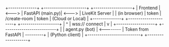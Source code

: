 +--------------+            +---------------------+            +-------------------+
|   Frontend   |  <--->     |     FastAPI (main.py)|  <--->     |     LiveKit Server |
| (in browser) |  token     |   /create-room       |  token     | (Cloud or Local)   |
+--------------+            +---------------------+            +-------------------+
       |                                                               ^
       | wss:// connect                                                |
       v                                                               |
+-------------------+           +--------------------------+          |
|   agent.py (bot)  | <-------- |  Token from FastAPI      | ---------+
| (Python client)   |           +--------------------------+
+-------------------+


